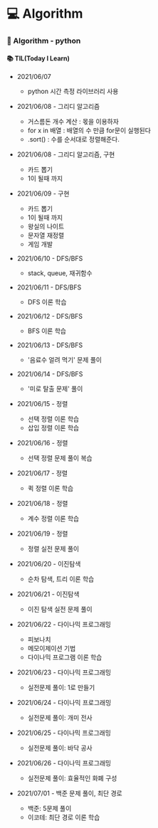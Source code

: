 # :computer: Algorithm
### :notebook: Algorithm - python

#### :books: TIL(Today I Learn)
- 2021/06/07
  - python 시간 측정 라이브러리 사용
  

- 2021/06/08 - 그리디 알고리즘
  - 거스름돈 개수 계산 : 몫을 이용하자
  - for x in 배열 : 배열의 수 만큼 for문이 실행된다
  - .sort() : 수를 순서대로 정렬해준다.
  

- 2021/06/08 - 그리디 알고리즘, 구현
  - 카드 뽑기
  - 1이 될때 까지
  

- 2021/06/09 - 구현
  - 카드 뽑기
  - 1이 될때 까지
  - 왕실의 나이트
  - 문자열 재정렬
  - 게임 개발
  

- 2021/06/10 - DFS/BFS
  - stack, queue, 재귀함수
  

- 2021/06/11 - DFS/BFS
  - DFS 이론 학습


- 2021/06/12 - DFS/BFS
  - BFS 이론 학습


- 2021/06/13 - DFS/BFS
  - '음료수 얼려 먹기' 문제 풀이  


- 2021/06/14 - DFS/BFS
  - '미로 탈출 문제' 풀이


- 2021/06/15 - 정렬
  - 선택 정렬 이론 학습
  - 삽입 정렬 이론 학습
  

- 2021/06/16 - 정렬
  - 선택 정렬 문제 풀이 복습
  

- 2021/06/17 - 정렬
  - 퀵 정렬 이론 학습
  

- 2021/06/18 - 정렬
  - 계수 정렬 이론 학습
  

- 2021/06/19 - 정렬
  - 정렬 실전 문제 풀이
  

- 2021/06/20 - 이진탐색
  - 순차 탐색, 트리 이론 학습
  

- 2021/06/21 - 이진탐색
  - 이진 탐색 실전 문제 풀이
  

- 2021/06/22 - 다이나믹 프로그래밍
  - 피보나치 
  - 메모이제이션 기법
  - 다이나믹 프로그램 이론 학습
  

- 2021/06/23 - 다이나믹 프로그래밍
  - 실전문제 풀이: 1로 만들기
  

- 2021/06/24 - 다이나믹 프로그래밍
  - 실전문제 풀이: 개미 전사
  

- 2021/06/25 - 다이나믹 프로그래밍
  - 실전문제 풀이: 바닥 공사  

  
- 2021/06/26 - 다이나믹 프로그래밍
  - 실전문제 풀이: 효율적인 화폐 구성


- 2021/07/01 - 백준 문제 풀이, 최단 경로
  - 백준: 5문제 풀이
  - 이코테: 최단 경로 이론 학습